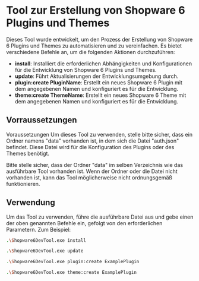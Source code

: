 # Tool zur Erstellung von Shopware 6 Plugins und Themes

Dieses Tool wurde entwickelt, um den Prozess der Erstellung von Shopware 6 Plugins und Themes zu automatisieren und zu vereinfachen. Es bietet verschiedene Befehle an, um die folgenden Aktionen durchzuführen:

- **install**: Installiert die erforderlichen Abhängigkeiten und Konfigurationen für die Entwicklung von Shopware 6 Plugins und Themes.
- **update**: Führt Aktualisierungen der Entwicklungsumgebung durch.
- **plugin:create PluginName**: Erstellt ein neues Shopware 6 Plugin mit dem angegebenen Namen und konfiguriert es für die Entwicklung.
- **theme:create ThemeName**: Erstellt ein neues Shopware 6 Theme mit dem angegebenen Namen und konfiguriert es für die Entwicklung.

## Vorraussetzungen

Voraussetzungen
Um dieses Tool zu verwenden, stelle bitte sicher, dass ein Ordner namens "data" vorhanden ist, in dem sich die Datei "auth.json" befindet. Diese Datei wird für die Konfiguration des Plugins oder des Themes benötigt.

Bitte stelle sicher, dass der Ordner "data" im selben Verzeichnis wie das ausführbare Tool vorhanden ist. Wenn der Ordner oder die Datei nicht vorhanden ist, kann das Tool möglicherweise nicht ordnungsgemäß funktionieren.

## Verwendung

Um das Tool zu verwenden, führe die ausführbare Datei aus und gebe einen der oben genannten Befehle ein, gefolgt von den erforderlichen Parametern. Zum Beispiel:

```bash
.\Shopware6DevTool.exe install
```
```bash
.\Shopware6DevTool.exe update
```
```bash
.\Shopware6DevTool.exe plugin:create ExamplePlugin
```
```bash
.\Shopware6DevTool.exe theme:create ExamplePlugin
```